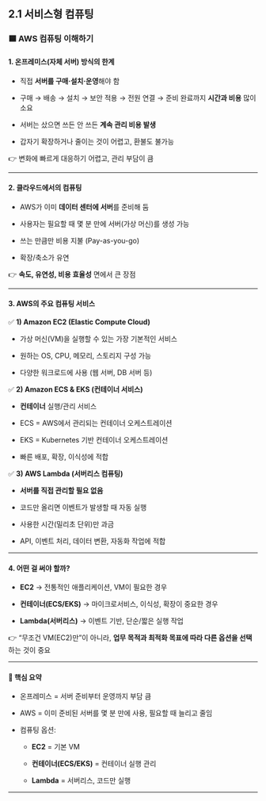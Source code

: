 ## 2.1 서비스형 컴퓨팅

### 🟦 AWS 컴퓨팅 이해하기

#### 1. 온프레미스(자체 서버) 방식의 한계

- 직접 **서버를 구매·설치·운영**해야 함

- 구매 → 배송 → 설치 → 보안 적용 → 전원 연결 → 준비 완료까지 **시간과 비용** 많이 소요

- 서버는 샀으면 쓰든 안 쓰든 **계속 관리 비용 발생**

- 갑자기 확장하거나 줄이는 것이 어렵고, 환불도 불가능

👉 변화에 빠르게 대응하기 어렵고, 관리 부담이 큼

---

#### 2. 클라우드에서의 컴퓨팅

- AWS가 이미 **데이터 센터에 서버**를 준비해 둠

- 사용자는 필요할 때 몇 분 만에 서버(가상 머신)를 생성 가능

- 쓰는 만큼만 비용 지불 (Pay-as-you-go)

- 확장/축소가 유연

👉 **속도, 유연성, 비용 효율성** 면에서 큰 장점

---

#### 3. AWS의 주요 컴퓨팅 서비스
✅ **1) Amazon EC2 (Elastic Compute Cloud)**

- 가상 머신(VM)을 실행할 수 있는 가장 기본적인 서비스

- 원하는 OS, CPU, 메모리, 스토리지 구성 가능

- 다양한 워크로드에 사용 (웹 서버, DB 서버 등)

✅ **2) Amazon ECS & EKS (컨테이너 서비스)**

- **컨테이너** 실행/관리 서비스

- ECS = AWS에서 관리되는 컨테이너 오케스트레이션

- EKS = Kubernetes 기반 컨테이너 오케스트레이션

- 빠른 배포, 확장, 이식성에 적합

✅ **3) AWS Lambda (서버리스 컴퓨팅)**

- **서버를 직접 관리할 필요 없음**

- 코드만 올리면 이벤트가 발생할 때 자동 실행

- 사용한 시간(밀리초 단위)만 과금

- API, 이벤트 처리, 데이터 변환, 자동화 작업에 적합

---

#### 4. 어떤 걸 써야 할까?

- **EC2** → 전통적인 애플리케이션, VM이 필요한 경우

- **컨테이너(ECS/EKS)** → 마이크로서비스, 이식성, 확장이 중요한 경우

- **Lambda(서버리스)** → 이벤트 기반, 단순/짧은 실행 작업

👉 “무조건 VM(EC2)만”이 아니라, **업무 목적과 최적화 목표에 따라 다른 옵션을 선택**하는 것이 중요

---

#### 📌 핵심 요약

- 온프레미스 = 서버 준비부터 운영까지 부담 큼

- AWS = 이미 준비된 서버를 몇 분 만에 사용, 필요할 때 늘리고 줄임

- 컴퓨팅 옵션:

    - **EC2** = 기본 VM

    - **컨테이너(ECS/EKS)** = 컨테이너 실행 관리

    - **Lambda** = 서버리스, 코드만 실행


--- 

